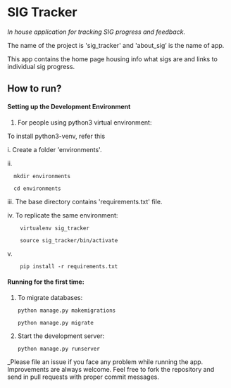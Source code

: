 # SIG Tracker

_In house application for tracking SIG progress and feedback._

The name of the project is 'sig_tracker' and 'about_sig’ is the name of app. 

This app contains the home page housing info what sigs are and links to individual sig progress.

## How to run?

#### Setting up the Development Environment

1.	For people using python3 virtual environment:

To install python3-venv, refer this

i.	Create a folder 'environments'.

ii.	
        
      mkdir environments

      cd environments   
      
iii.	The base directory contains 'requirements.txt' file.

iv.     To replicate the same environment:
      
        virtualenv sig_tracker

        source sig_tracker/bin/activate
 

v.     

        pip install -r requirements.txt
        

#### Running for the first time:

1.	To migrate databases:

        python manage.py makemigrations

        python manage.py migrate
 
    
3.	Start the development server:
     
    
        python manage.py runserver
      
    
_Please file an issue if you face any problem while running the app. Improvements are always welcome. Feel free to fork the repository and send in pull requests with proper commit messages.

